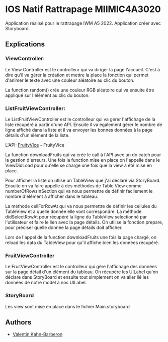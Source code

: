 
# IOS Natif Rattrapage MIIMIC4A3020

Application réalisé pour le rattrapage IWM A5 2022. 
Application créer avec Storyboard.



## Explications

### ViewController: 
Le View Controller est le controlleur qui va diriger la page l'accueil.
C'est à dire qu'il va gérer la création et mettre la place la fonction qui
permet d'animer le texte avec une couleur aléatoire au clic du bouton.

La function random() crée une couleur RGB aléatoire qui va ensuite être appliqué
sur l'élément au clic du bouton.

### ListFruitViewController:
Le ListFruitViewController est le controlleur qui va gérer l'affichage
de la liste récupéré à partir d'une API. Ensuite il va également gérer le 
nombre de ligne affiché dans la liste et il va envoyer les bonnes données
à la page détails d'un élément de la liste.

L'API: [FruityVice](https://www.fruityvice.com/) - FruityVice

La function downloadFruits qui va crée le call à l'API avec un do
catch pour la gestion d'erreurs. Une fois la function mise en place
on l'appelle dans le ViewDidLoad pour qu'elle se charge une fois que la 
view à été mise en place.

Pour afficher la liste on utlise un TableView que j'ai déclaré via StoryBoard.
Ensuite on va faire appelle à des méthodes de Table View comme numberOfRowsInSection 
qui va nous permettre de définir facilement le nombre d'élément à afficher dans le tableau.

La méthode cellForRowAt qui va nous permettre de définir les cellules du TableView et à quelle
donnée elle vont correspondre. La méthode didSelectRowAt pour récupéré la ligne du TableView selectionné par
l'utilisateur et faire le lien avec la page détails. On utilise la fonction prepare, 
pour préciser quelle donnée la page détails doit afficher.

Lors de l'appel de la function downloadFruits une fois la page chargé, on reload les data du TableView
pour qu'il affiche bien les données récupéré.

### FruitViewController

Le FruitViewController est le controlleur qui gère l'affichage des données sur 
la page détail d'un élément du tableau. On récupère les UILabel qu'on déclare
dans StoryBoard et ensuite tout simplement on va aller lié les données de notre model à nos UILabel.


### StoryBoard

Les view sont mise en place dans le fichier Main.storyboard

## Authors

- [Valentin Kahn-Barberon](https://www.github.com/Thevaleentiin)

